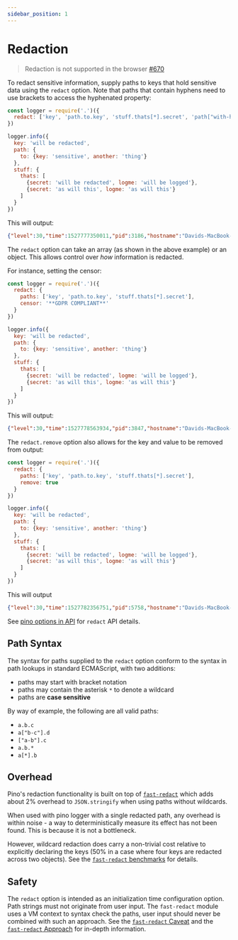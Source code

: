 ```yaml
---
sidebar_position: 1
---
```


# Redaction

> Redaction is not supported in the browser [#670](https://github.com/pinojs/pino/issues/670)

To redact sensitive information, supply paths to keys that hold sensitive data
using the `redact` option. Note that paths that contain hyphens need to use
brackets to access the hyphenated property:

```js
const logger = require('.')({
  redact: ['key', 'path.to.key', 'stuff.thats[*].secret', 'path["with-hyphen"]']
})

logger.info({
  key: 'will be redacted',
  path: {
    to: {key: 'sensitive', another: 'thing'}
  },
  stuff: {
    thats: [
      {secret: 'will be redacted', logme: 'will be logged'},
      {secret: 'as will this', logme: 'as will this'}
    ]
  }
})
```

This will output:

```JSON
{"level":30,"time":1527777350011,"pid":3186,"hostname":"Davids-MacBook-Pro-3.local","key":"[Redacted]","path":{"to":{"key":"[Redacted]","another":"thing"}},"stuff":{"thats":[{"secret":"[Redacted]","logme":"will be logged"},{"secret":"[Redacted]","logme":"as will this"}]}}
```

The `redact` option can take an array (as shown in the above example) or
an object. This allows control over *how* information is redacted.

For instance, setting the censor:

```js
const logger = require('.')({
  redact: {
    paths: ['key', 'path.to.key', 'stuff.thats[*].secret'],
    censor: '**GDPR COMPLIANT**'
  }
})

logger.info({
  key: 'will be redacted',
  path: {
    to: {key: 'sensitive', another: 'thing'}
  },
  stuff: {
    thats: [
      {secret: 'will be redacted', logme: 'will be logged'},
      {secret: 'as will this', logme: 'as will this'}
    ]
  }
})
```

This will output:

```JSON
{"level":30,"time":1527778563934,"pid":3847,"hostname":"Davids-MacBook-Pro-3.local","key":"**GDPR COMPLIANT**","path":{"to":{"key":"**GDPR COMPLIANT**","another":"thing"}},"stuff":{"thats":[{"secret":"**GDPR COMPLIANT**","logme":"will be logged"},{"secret":"**GDPR COMPLIANT**","logme":"as will this"}]}}
```

The `redact.remove` option also allows for the key and value to be removed from output:

```js
const logger = require('.')({
  redact: {
    paths: ['key', 'path.to.key', 'stuff.thats[*].secret'],
    remove: true
  }
})

logger.info({
  key: 'will be redacted',
  path: {
    to: {key: 'sensitive', another: 'thing'}
  },
  stuff: {
    thats: [
      {secret: 'will be redacted', logme: 'will be logged'},
      {secret: 'as will this', logme: 'as will this'}
    ]
  }
})
```

This will output

```JSON
{"level":30,"time":1527782356751,"pid":5758,"hostname":"Davids-MacBook-Pro-3.local","path":{"to":{"another":"thing"}},"stuff":{"thats":[{"logme":"will be logged"},{"logme":"as will this"}]}}
```

See [pino options in API](/docs/reference/api#redact-array-object) for `redact` API details.

<a name="paths"></a>

## Path Syntax

The syntax for paths supplied to the `redact` option conform to the syntax in path lookups
in standard ECMAScript, with two additions:

* paths may start with bracket notation
* paths may contain the asterisk `*` to denote a wildcard
* paths are **case sensitive**

By way of example, the following are all valid paths:

* `a.b.c`
* `a["b-c"].d`
* `["a-b"].c`
* `a.b.*`
* `a[*].b`

## Overhead

Pino's redaction functionality is built on top of [`fast-redact`](https://github.com/davidmarkclements/fast-redact)
which adds about 2% overhead to `JSON.stringify` when using paths without wildcards.

When used with pino logger with a single redacted path, any overhead is within noise -
a way to deterministically measure its effect has not been found. This is because it is not a bottleneck.

However, wildcard redaction does carry a non-trivial cost relative to explicitly declaring the keys
(50% in a case where four keys are redacted across two objects). See
the [`fast-redact` benchmarks](https://github.com/davidmarkclements/fast-redact#benchmarks) for details.

## Safety

The `redact` option is intended as an initialization time configuration option.
Path strings must not originate from user input.
The `fast-redact` module uses a VM context to syntax check the paths, user input
should never be combined with such an approach. See the [`fast-redact` Caveat](https://github.com/davidmarkclements/fast-redact#caveat)
and the [`fast-redact` Approach](https://github.com/davidmarkclements/fast-redact#approach) for in-depth information.
